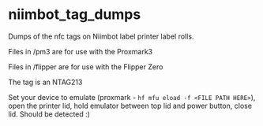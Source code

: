# niimbot_tag_dumps
Dumps of the nfc tags on Niimbot label printer label rolls. 

Files in /pm3 are for use with the Proxmark3

Files in /flipper are for use with the Flipper Zero

The tag is an NTAG213

Set your device to emulate (proxmark - ```hf mfu eload -f <FILE PATH HERE>```), open the printer lid, hold emulator between top lid and power button, close lid. Should be detected :) 
